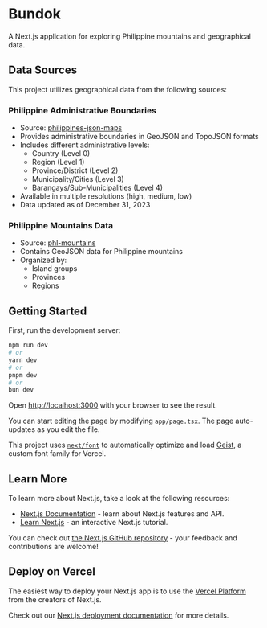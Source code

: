 # Bundok

A Next.js application for exploring Philippine mountains and geographical data.

## Data Sources

This project utilizes geographical data from the following sources:

### Philippine Administrative Boundaries

-   Source: [philippines-json-maps](https://github.com/faeldon/philippines-json-maps)
-   Provides administrative boundaries in GeoJSON and TopoJSON formats
-   Includes different administrative levels:
    -   Country (Level 0)
    -   Region (Level 1)
    -   Province/District (Level 2)
    -   Municipality/Cities (Level 3)
    -   Barangays/Sub-Municipalities (Level 4)
-   Available in multiple resolutions (high, medium, low)
-   Data updated as of December 31, 2023

### Philippine Mountains Data

-   Source: [phl-mountains](https://github.com/j4ckofalltrades/phl-mountains)
-   Contains GeoJSON data for Philippine mountains
-   Organized by:
    -   Island groups
    -   Provinces
    -   Regions

## Getting Started

First, run the development server:

```bash
npm run dev
# or
yarn dev
# or
pnpm dev
# or
bun dev
```

Open [http://localhost:3000](http://localhost:3000) with your browser to see the result.

You can start editing the page by modifying `app/page.tsx`. The page auto-updates as you edit the file.

This project uses [`next/font`](https://nextjs.org/docs/app/building-your-application/optimizing/fonts) to automatically optimize and load [Geist](https://vercel.com/font), a custom font family for Vercel.

## Learn More

To learn more about Next.js, take a look at the following resources:

-   [Next.js Documentation](https://nextjs.org/docs) - learn about Next.js features and API.
-   [Learn Next.js](https://nextjs.org/learn) - an interactive Next.js tutorial.

You can check out [the Next.js GitHub repository](https://github.com/vercel/next.js) - your feedback and contributions are welcome!

## Deploy on Vercel

The easiest way to deploy your Next.js app is to use the [Vercel Platform](https://vercel.com/new?utm_medium=default-template&filter=next.js&utm_source=create-next-app&utm_campaign=create-next-app-readme) from the creators of Next.js.

Check out our [Next.js deployment documentation](https://nextjs.org/docs/app/building-your-application/deploying) for more details.
